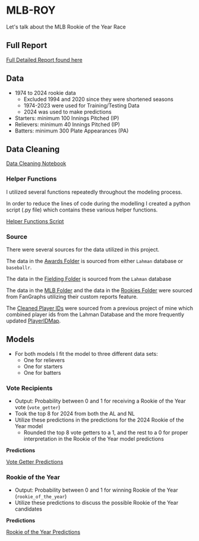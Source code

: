 # MLB-ROY
Let's talk about the MLB Rookie of the Year Race

## Full Report

[Full Detailed Report found here](/scripts_and_notebooks/report.pdf)

## Data

- 1974 to 2024 rookie data
  - Excluded 1994 and 2020 since they were shortened seasons
  - 1974-2023 were used for Training/Testing Data
  - 2024 was used to make predictions
- Starters: minimum 100 Innings Pitched (IP)
- Relievers: minimum 40 Innings Pitched (IP)
- Batters: minimum 300 Plate Appearances (PA)

## Data Cleaning

[Data Cleaning Notebook](/scripts_and_notebooks/roy_cleaning.ipynb)

### Helper Functions

I utilized several functions repeatedly throughout the modeling process.

In order to reduce the lines of code during the modelling I created a python script (.py file) which contains these various helper functions.

[Helper Functions Script](/scripts_and_notebooks/helper_functions.py)

### Source

There were several sources for the data utilized in this project.

The data in the [Awards Folder](data/awards/) is sourced from either `Lahman` database or `baseballr`.

The data in the [Fielding Folder](data/fielding/) is sourced from the `Lahman` database

The data in the [MLB Folder](data/mlb/) and the data in the [Rookies Folder](data/rookies/) were sourced from FanGraphs utilizing their custom reports feature.

The [Cleaned Player IDs](data/cleaned_player_ids.csv) were sourced from a previous project of mine which combined player ids from the Lahman Database and the more frequently updated [PlayerIDMap](https://docs.google.com/spreadsheets/d/1JgczhD5VDQ1EiXqVG-blttZcVwbZd5_Ne_mefUGwJnk/pubhtml?gid=0&single=true).

## Models

- For both models I fit the model to three different data sets:
  - One for relievers
  - One for starters
  - One for batters

### Vote Recipients

- Output: Probability between 0 and 1 for receiving a Rookie of the Year vote (`vote_getter`)
- Took the top 8 for 2024 from both the AL and NL
- Utilize these predictions in the predictions for the 2024 Rookie of the Year model
  - Rounded the top 8 vote getters to a 1, and the rest to a 0 for proper interpretation in the Rookie of the Year model predictions

**Predictions**

[Vote Getter Predictions](/data/predictions/vote_preds.csv)

### Rookie of the Year

- Output: Probability between 0 and 1 for winning Rookie of the Year (`rookie_of_the_year`)
- Utilize these predictions to discuss the possible Rookie of the Year candidates

**Predictions**

[Rookie of the Year Predictions](/data/predictions/vote_roy_preds.csv)